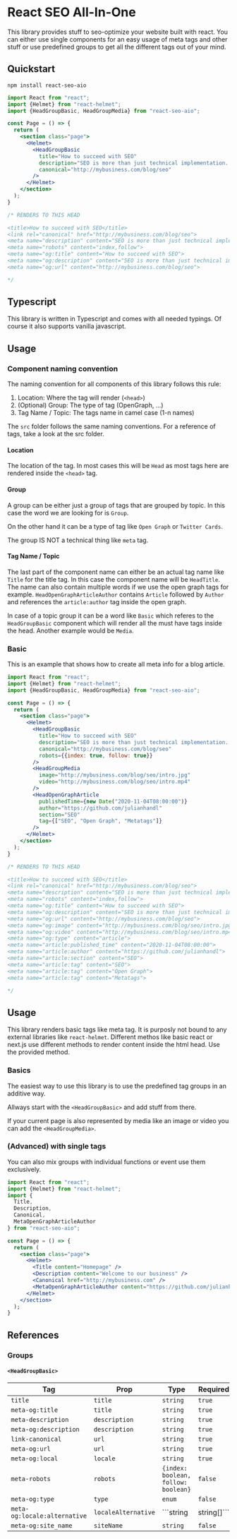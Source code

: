 # React SEO All-In-One
This library provides stuff to seo-optimize your website built with react. You can either use single components for an easy usage of meta tags and other stuff or use predefined groups to get all the different tags out of your mind.

## Quickstart
```
npm install react-seo-aio
```

```jsx
import React from "react";
import {Helmet} from "react-helmet";
import {HeadGroupBasic, HeadGroupMedia} from "react-seo-aio";

const Page = () => {
  return (
    <section class="page">
      <Helmet>
        <HeadGroupBasic
          title="How to succeed with SEO"
          description="SEO is more than just technical implementation. Nevertheless your html should be perfect."
          canonical="http://mybusiness.com/blog/seo"
        />
      </Helmet>
    </section>
  );
}

/* RENDERS TO THIS HEAD

<title>How to succeed with SEO</title>
<link rel="canonical" href="http://mybusiness.com/blog/seo">
<meta name="description" content="SEO is more than just technical implementation. Nevertheless your html should be perfect.">
<meta name="robots" content="index,follow">
<meta name="og:title" content="How to succeed with SEO">
<meta name="og:description" content="SEO is more than just technical implementation. Nevertheless your html should be perfect.">
<meta name="og:url" content="http://mybusiness.com/blog/seo">

*/
```

## Typescript
This library is written in Typescript and comes with all needed typings. Of course it also supports vanilla javascript.

## Usage
### Component naming convention
The naming convention for all components of this library follows this rule:

1. Location: Where the tag will render (```<head>```)
2. (Optional) Group: The type of tag (OpenGraph, ...)
3. Tag Name / Topic: The tags name in camel case (1-n names)

The ```src``` folder follows the same naming conventions. For a reference of tags, take a look at the src folder.

#### Location
The location of the tag. In most cases this will be ```Head``` as most tags here are rendered inside the ```<head>``` tag.

#### Group
A group can be either just a group of tags that are grouped by topic. In this case the word we are looking for is ```Group```.

On the other hand it can be a type of tag like ```Open Graph``` or ```Twitter Cards```.

The group IS NOT a technical thing like ```meta``` tag.

#### Tag Name / Topic

The last part of the component name can either be an actual tag name like ```Title``` for the title tag. In this case the component name will be ```HeadTitle```. The name can also contain multiple words if we use the open graph tags for example. ```HeadOpenGraphArticleAuthor``` contains ```Article``` followed by ```Author``` and references the ```article:author``` tag inside the open graph.

In case of a topic group it can be a word like ```Basic``` which referes to the ```HeadGroupBasic``` component which will render all the must have tags inside the head. Another example would be ```Media```.

### Basic
This is an example that shows how to create all meta info for a blog article.


```jsx
import React from "react";
import {Helmet} from "react-helmet";
import {HeadGroupBasic, HeadGroupMedia} from "react-seo-aio";

const Page = () => {
  return (
    <section class="page">
      <Helmet>
        <HeadGroupBasic
          title="How to succeed with SEO"
          description="SEO is more than just technical implementation. Nevertheless your html should be perfect."
          canonical="http://mybusiness.com/blog/seo"
          robots={{index: true, follow: true}}
        />
        <HeadGroupMedia
          image="http://mybusiness.com/blog/seo/intro.jpg"
          video="http://mybusiness.com/blog/seo/intro.mp4"
        />
        <HeadOpenGraphArticle
          publishedTime={new Date("2020-11-04T08:00:00")}
          author="https://github.com/julianhandl"
          section="SEO"
          tag={["SEO", "Open Graph", "Metatags"]}
        />
      </Helmet>
    </section>
  );
}

/* RENDERS TO THIS HEAD

<title>How to succeed with SEO</title>
<link rel="canonical" href="http://mybusiness.com/blog/seo">
<meta name="description" content="SEO is more than just technical implementation. Nevertheless your html should be perfect.">
<meta name="robots" content="index,follow">
<meta name="og:title" content="How to succeed with SEO">
<meta name="og:description" content="SEO is more than just technical implementation. Nevertheless your html should be perfect.">
<meta name="og:url" content="http://mybusiness.com/blog/seo">
<meta name="og:image" content="http://mybusiness.com/blog/seo/intro.jpg">
<meta name="og:video" content="http://mybusiness.com/blog/seo/intro.mp4">
<meta name="og:type" content="article">
<meta name="article:published_time" content="2020-11-04T08:00:00">
<meta name="article:author" content="https://github.com/julianhandl">
<meta name="article:section" content="SEO">
<meta name="article:tag" content="SEO">
<meta name="article:tag" content="Open Graph">
<meta name="article:tag" content="Metatags">

*/
```

## Usage
This library renders basic tags like meta tag. It is purposly not bound to any external libraries like ```react-helmet```. Different methos like basic react or next.js use different methods to render content inside the html head. Use the provided method.

### Basics
The easiest way to use this library is to use the predefined tag groups in an additive way.

Allways start with the ```<HeadGroupBasic>``` and add stuff from there.

If your current page is also represented by media like an image or video you can add the ```<HeadGroupMedia>```.

### (Advanced) with single tags
You can also mix groups with individual functions or event use them exclusively.

```jsx
import React from "react";
import {Helmet} from "react-helmet";
import {
  Title,
  Description,
  Canonical,
  MetaOpenGraphArticleAuthor
} from "react-seo-aio";

const Page = () => {
  return (
    <section class="page">
      <Helmet>
        <Title content="Homepage" />
        <Description content="Welcome to our business" />
        <Canonical href="http://mybusiness.com" />
        <MetaOpenGraphArticleAuthor content="https://github.com/julianhandl">
      </Helmet>
    </section>
  );
}
```

## References

### Groups

#### ```<HeadGroupBasic>```
|Tag|Prop|Type|Required|Default|
|--|--|--|--|--|
|```title```|```title```|```string```|```true```||
|```meta-og:title```|```title```|```string```|```true```||
|```meta-description```|```description```|```string```|```true```||
|```meta-og:description```|```description```|```string```|```true```||
|```link-canonical```|```url```|```string```|```true```||
|```meta-og:url```|```url```|```string```|```true```||
|```meta-og:local```|```locale```|```string```|```true```||
|```meta-robots```|```robots```|```{index: boolean, follow: boolean}```|```false```|```index,follow```|
|```meta-og:type```|```type```|```enum```|```false```||
|```meta-og:locale:alternative```|```localeAlternative```|```string | string[]```|```false```||
|```meta-og:site_name```|```siteName```|```string```|```false```||